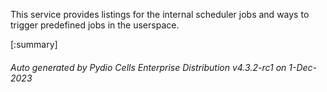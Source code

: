 






This service provides listings for the internal scheduler jobs and ways to trigger predefined jobs in the userspace.

[:summary]

###### Auto generated by Pydio Cells Enterprise Distribution v4.3.2-rc1 on 1-Dec-2023
